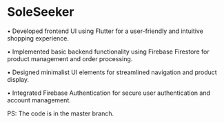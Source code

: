 # SoleSeeker
•	Developed frontend UI using Flutter for a user-friendly and intuitive shopping experience.

•	Implemented basic backend functionality using Firebase Firestore for product management and order processing.

•	Designed minimalist UI elements for streamlined navigation and product display.

•	Integrated Firebase Authentication for secure user authentication and account management.

PS: The code is in the master branch.
